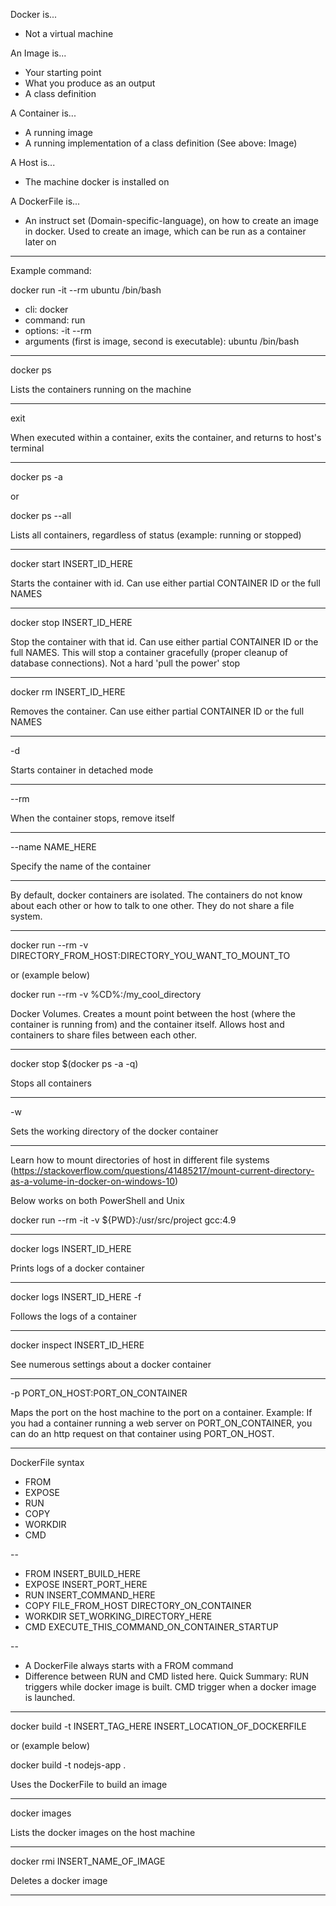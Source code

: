 Docker is...

* Not a virtual machine

An Image is...

* Your starting point
* What you produce as an output
* A class definition

A Container is...

* A running image
* A running implementation of a class definition (See above: Image)

A Host is...

* The machine docker is installed on

A DockerFile is...

* An instruct set (Domain-specific-language), on how to create an image in docker. Used to create an image, which can be run as a container later on
---

Example command:

docker run -it --rm ubuntu /bin/bash

* cli: docker
* command: run
* options: -it --rm
* arguments (first is image, second is executable): ubuntu /bin/bash

---

docker ps

Lists the containers running on the machine

---

exit

When executed within a container, exits the container, and returns to host's terminal

---

docker ps -a 

or 

docker ps --all

Lists all containers, regardless of status (example: running or stopped)

---

docker start INSERT_ID_HERE

Starts the container with id. Can use either partial CONTAINER ID or the full NAMES

---

docker stop INSERT_ID_HERE

Stop the container with that id. Can use either partial CONTAINER ID or the full NAMES. This will stop a container gracefully (proper cleanup of database connections). Not a hard 'pull the power' stop

---

docker rm INSERT_ID_HERE

Removes the container. Can use either partial CONTAINER ID or the full NAMES

---

-d

Starts container in detached mode

---

--rm

When the container stops, remove itself

---

--name NAME_HERE

Specify the name of the container

---

By default, docker containers are isolated. The containers do not know about each other or how to talk to one other. They do not share a file system.

---

docker run --rm -v DIRECTORY_FROM_HOST:DIRECTORY_YOU_WANT_TO_MOUNT_TO

or (example below)

docker run --rm -v %CD%:/my_cool_directory

Docker Volumes. Creates a mount point between the host (where the container is running from) and the container itself. Allows host and containers to share files between each other.

---

docker stop $(docker ps -a -q)

Stops all containers

---

-w 

Sets the working directory of the docker container

---

Learn how to mount directories of host in different file systems (https://stackoverflow.com/questions/41485217/mount-current-directory-as-a-volume-in-docker-on-windows-10)

Below works on both PowerShell and Unix

docker run --rm -it -v ${PWD}:/usr/src/project gcc:4.9

---

docker logs INSERT_ID_HERE

Prints logs of a docker container

---

docker logs INSERT_ID_HERE -f

Follows the logs of a container

---

docker inspect INSERT_ID_HERE

See numerous settings about a docker container

---

-p PORT_ON_HOST:PORT_ON_CONTAINER

Maps the port on the host machine to the port on a container. Example: If you had a container running a web server on PORT_ON_CONTAINER, you can do an http request on that container using PORT_ON_HOST.

---
DockerFile syntax

* FROM 
* EXPOSE
* RUN
* COPY
* WORKDIR
* CMD

--
* FROM INSERT_BUILD_HERE
* EXPOSE INSERT_PORT_HERE
* RUN INSERT_COMMAND_HERE
* COPY FILE_FROM_HOST DIRECTORY_ON_CONTAINER
* WORKDIR SET_WORKING_DIRECTORY_HERE
* CMD EXECUTE_THIS_COMMAND_ON_CONTAINER_STARTUP

--

* A DockerFile always starts with a FROM command
* Difference between RUN and CMD listed here. Quick Summary: RUN triggers while docker image is built. CMD trigger when a docker image is launched.

---

docker build -t INSERT_TAG_HERE INSERT_LOCATION_OF_DOCKERFILE

or (example below)

docker build -t nodejs-app .

Uses the DockerFile to build an image

---

docker images

Lists the docker images on the host machine

---

docker rmi INSERT_NAME_OF_IMAGE

Deletes a docker image

---